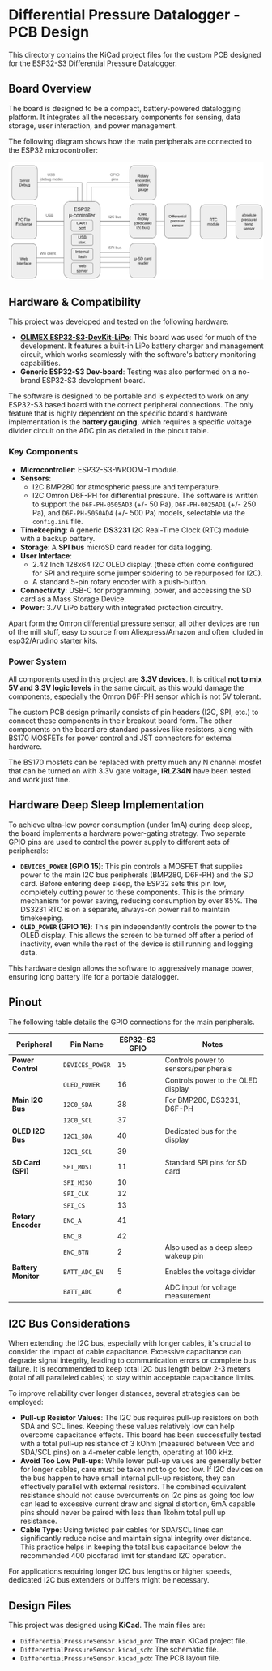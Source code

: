 # Differential Pressure Datalogger - PCB Design

This directory contains the KiCad project files for the custom PCB designed for the ESP32-S3 Differential Pressure Datalogger.

## Board Overview

The board is designed to be a compact, battery-powered datalogging platform. It integrates all the necessary components for sensing, data storage, user interaction, and power management.

The following diagram shows how the main peripherals are connected to the ESP32 microcontroller:

![Overall Architecture](/images/overall_arch.png)

## Hardware & Compatibility

This project was developed and tested on the following hardware:

*   **[OLIMEX ESP32-S3-DevKit-LiPo](https://github.com/OLIMEX/ESP32-S3-DevKit-LiPo)**: This board was used for much of the development. It features a built-in LiPo battery charger and management circuit, which works seamlessly with the software's battery monitoring capabilities.
*   **Generic ESP32-S3 Dev-board**: Testing was also performed on a no-brand ESP32-S3 development board.

The software is designed to be portable and is expected to work on any ESP32-S3 based board with the correct peripheral connections. The only feature that is highly dependent on the specific board's hardware implementation is the **battery gauging**, which requires a specific voltage divider circuit on the ADC pin as detailed in the pinout table.

### Key Components

*   **Microcontroller**: ESP32-S3-WROOM-1 module.
*   **Sensors**:
    *   I2C BMP280 for atmospheric pressure and temperature.
    *   I2C Omron D6F-PH for differential pressure. The software is written to support the `D6F-PH-0505AD3` (+/- 50 Pa), `D6F-PH-0025AD1` (+/- 250 Pa), and `D6F-PH-5050AD4` (+/- 500 Pa) models, selectable via the `config.ini` file.
*   **Timekeeping**: A generic **DS3231** I2C Real-Time Clock (RTC) module with a backup battery.
*   **Storage**: A **SPI bus** microSD card reader for data logging.
*   **User Interface**:
    *   2.42 Inch 128x64 I2C OLED display. (these often come configured for SPI and require some jumper soldering to be repurposed for I2C). 
    *   A standard 5-pin rotary encoder with a push-button.
*   **Connectivity**: USB-C for programming, power, and accessing the SD card as a Mass Storage Device.
*   **Power**: 3.7V LiPo battery with integrated protection circuitry. 

Apart form the Omron differential pressure sensor, all other devices are run of the mill stuff, easy to source from Aliexpress/Amazon and often icluded in esp32/Arudino starter kits. 

### Power System

All components used in this project are **3.3V devices**. It is critical **not to mix 5V and 3.3V logic levels** in the same circuit, as this would damage the components, especially the Omron D6F-PH sensor which is not 5V tolerant.

The custom PCB design primarily consists of pin headers (I2C, SPI, etc.) to connect these components in their breakout board form. The other components on the board are standard passives like resistors, along with BS170 MOSFETs for power control and JST connectors for external hardware.

The BS170 mosfets can be replaced with pretty much any N channel mosfet that can be turned on with 3.3V gate voltage, **IRLZ34N** have been tested and work just fine.

## Hardware Deep Sleep Implementation

To achieve ultra-low power consumption (under 1mA) during deep sleep, the board implements a hardware power-gating strategy. Two separate GPIO pins are used to control the power supply to different sets of peripherals:

*   **`DEVICES_POWER` (GPIO 15)**: This pin controls a MOSFET that supplies power to the main I2C bus peripherals (BMP280, D6F-PH) and the SD card. Before entering deep sleep, the ESP32 sets this pin low, completely cutting power to these components. This is the primary mechanism for power saving, reducing consumption by over 85%. The DS3231 RTC is on a separate, always-on power rail to maintain timekeeping.
*   **`OLED_POWER` (GPIO 16)**: This pin independently controls the power to the OLED display. This allows the screen to be turned off after a period of inactivity, even while the rest of the device is still running and logging data.

This hardware design allows the software to aggressively manage power, ensuring long battery life for a portable datalogger.

## Pinout

The following table details the GPIO connections for the main peripherals.

| Peripheral              | Pin Name        | ESP32-S3 GPIO | Notes                               |
| ----------------------- | --------------- | ------------- | ----------------------------------- |
| **Power Control**       | `DEVICES_POWER` | 15            | Controls power to sensors/peripherals |
|                         | `OLED_POWER`    | 16            | Controls power to the OLED display    |
| **Main I2C Bus**        | `I2C0_SDA`      | 38            | For BMP280, DS3231, D6F-PH          |
|                         | `I2C0_SCL`      | 37            |                                     |
| **OLED I2C Bus**        | `I2C1_SDA`      | 40            | Dedicated bus for the display       |
|                         | `I2C1_SCL`      | 39            |                                     |
| **SD Card (SPI)**       | `SPI_MOSI`      | 11            | Standard SPI pins for SD card       |
|                         | `SPI_MISO`      | 10            |                                     |
|                         | `SPI_CLK`       | 12            |                                     |
|                         | `SPI_CS`        | 13            |                                     |
| **Rotary Encoder**      | `ENC_A`         | 41            |                                     |
|                         | `ENC_B`         | 42            |                                     |
|                         | `ENC_BTN`       | 2             | Also used as a deep sleep wakeup pin|
| **Battery Monitor**     | `BATT_ADC_EN`   | 5             | Enables the voltage divider         |
|                         | `BATT_ADC`      | 6             | ADC input for voltage measurement   |

## I2C Bus Considerations

When extending the I2C bus, especially with longer cables, it's crucial to consider the impact of cable capacitance. Excessive capacitance can degrade signal integrity, leading to communication errors or complete bus failure. It is  recommended to keep total I2C bus length below 2-3 meters (total of all paralleled cables) to stay within acceptable capacitance limits.

To improve reliability over longer distances, several strategies can be employed:

*   **Pull-up Resistor Values**: The I2C bus requires pull-up resistors on both SDA and SCL lines. Keeping these values relatively low can help overcome capacitance effects. This board has been successfully tested with a total pull-up resistance of 3 kOhm (measured between Vcc and SDA/SCL pins) on a 4-meter cable length, operating at 100 kHz.
*   **Avoid Too Low Pull-ups**: While lower pull-up values are generally better for longer cables, care must be taken not to go too low. If I2C devices on the bus happen to have small internal pull-up resistors, they can effectively parallel with external resistors. The combined equivalent resistance should not cause overcurrents on i2c pins as going too low can lead to excessive current draw and signal distortion, 6mA capable pins should never be paired with less than 1kohm total pull up resistance.
*   **Cable Type**: Using twisted pair cables for SDA/SCL lines can significantly reduce noise and maintain signal integrity over distance. This practice helps in keeping the total bus capacitance below the recommended 400 picofarad limit for standard I2C operation.

For applications requiring longer I2C bus lengths or higher speeds, dedicated I2C bus extenders or buffers might be necessary.





## Design Files

This project was designed using **KiCad**. The main files are:

*   `DifferentialPressureSensor.kicad_pro`: The main KiCad project file.
*   `DifferentialPressureSensor.kicad_sch`: The schematic file.
*   `DifferentialPressureSensor.kicad_pcb`: The PCB layout file.
